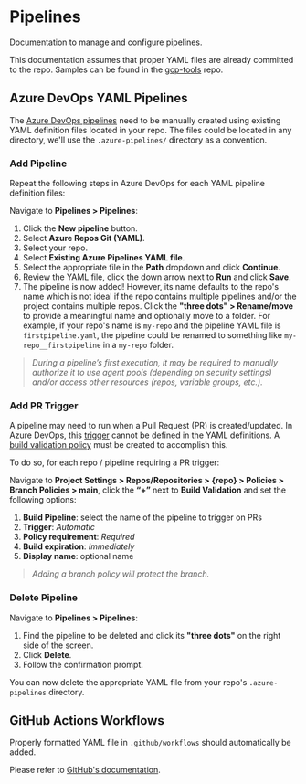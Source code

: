 # Pipelines

Documentation to manage and configure pipelines.

This documentation assumes that proper YAML files are already committed to the repo. Samples can be found in the [gcp-tools](https://github.com/ssc-spc-ccoe-cei/gcp-tools/tree/main/pipeline-samples/) repo.

## Azure DevOps YAML Pipelines

The [Azure DevOps pipelines](https://learn.microsoft.com/en-us/azure/devops/pipelines/get-started/key-pipelines-concepts?view=azure-devops) need to be manually created using existing YAML definition files located in your repo.  The files could be located in any directory, we'll use the `.azure-pipelines/` directory as a convention.

### Add Pipeline

Repeat the following steps in Azure DevOps for each YAML pipeline definition files:

Navigate to **Pipelines > Pipelines**:

1. Click the **New pipeline** button.
1. Select **Azure Repos Git (YAML)**.
1. Select your repo.
1. Select **Existing Azure Pipelines YAML file**.
1. Select the appropriate file in the **Path** dropdown and click **Continue**.
1. Review the YAML file, click the down arrow next to **Run** and click **Save**.
1. The pipeline is now added!
However, its name defaults to the repo's name which is not ideal if the repo contains multiple pipelines and/or the project contains multiple repos.
Click the **"three dots" > Rename/move** to provide a meaningful name and optionally move to a folder.
For example, if your repo's name is `my-repo` and the pipeline YAML file is `firstpipeline.yaml`, the pipeline could be renamed to something like `my-repo__firstpipeline` in a `my-repo` folder.

> *During a pipeline’s first execution, it may be required to manually authorize it to use agent pools (depending on security settings) and/or access other resources (repos, variable groups, etc.).*

### Add PR Trigger

A pipeline may need to run when a Pull Request (PR) is created/updated. In Azure DevOps, this [trigger](https://learn.microsoft.com/en-us/azure/devops/pipelines/repos/azure-repos-git?view=azure-devops&tabs=yaml#pr-triggers) cannot be defined in the YAML definitions.  A [build validation policy](https://docs.microsoft.com/en-us/azure/devops/repos/git/branch-policies?view=azure-devops&tabs=browser#build-validation) must be created to accomplish this.

To do so, for each repo / pipeline requiring a PR trigger:

Navigate to **Project Settings > Repos/Repositories > {repo} > Policies > Branch Policies > main**, click the **“+”** next to **Build Validation** and set the following options:

1. **Build Pipeline**: select the name of the pipeline to trigger on PRs
1. **Trigger**: *Automatic*
1. **Policy requirement**: *Required*
1. **Build expiration**: *Immediately*
1. **Display name**: optional name

> *Adding a branch policy will protect the branch.*

### Delete Pipeline

Navigate to **Pipelines > Pipelines**:

1. Find the pipeline to be deleted and click its **"three dots"** on the right side of the screen.
1. Click **Delete**.
1. Follow the confirmation prompt.

You can now delete the appropriate YAML file from your repo's `.azure-pipelines` directory.

## GitHub Actions Workflows

Properly formatted YAML file in `.github/workflows` should automatically be added.

Please refer to [GitHub's documentation](https://docs.github.com/en/actions/using-workflows/about-workflows).
